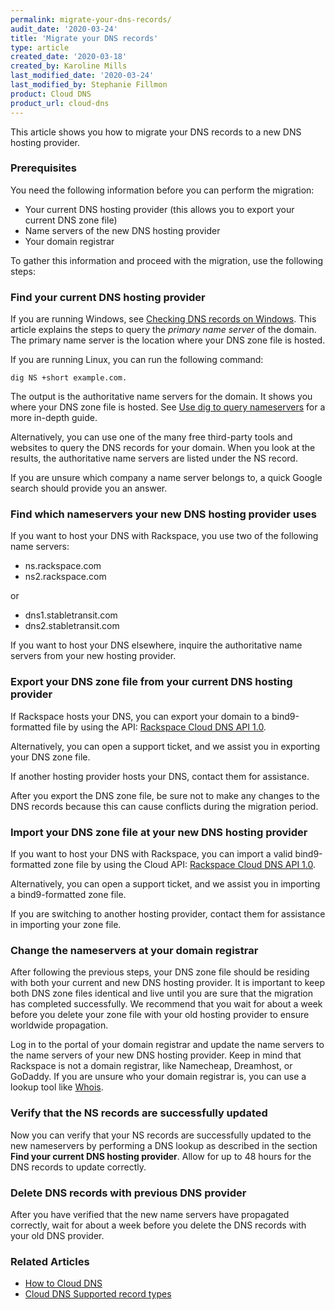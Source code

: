 ```yaml
---
permalink: migrate-your-dns-records/
audit_date: '2020-03-24'
title: 'Migrate your DNS records'
type: article
created_date: '2020-03-18'
created_by: Karoline Mills
last_modified_date: '2020-03-24'
last_modified_by: Stephanie Fillmon
product: Cloud DNS
product_url: cloud-dns
---
```


This article shows you how to migrate your DNS records to a new DNS hosting provider.

### Prerequisites

You need the following information before you can perform the migration:

- Your current DNS hosting provider (this allows you to export your current DNS zone file)
- Name servers of the new DNS hosting provider
- Your domain registrar

To gather this information and proceed with the migration, use the following steps:

### Find your current DNS hosting provider

If you are running Windows, see [Checking DNS records on Windows](https://support.rackspace.com/support/how-to/nslookup-checking-dns-records-on-windows). This article explains the steps to query the *primary name server* of the domain. The primary name server is the location where your DNS zone file is hosted.

If you are running Linux, you can run the following command: 
    
    dig NS +short example.com.
    
The output is the authoritative name servers for the domain. It shows you where your DNS zone file is hosted. See
[Use dig to query nameservers](https://support.rackspace.com/support/how-to/using-dig-to-query-nameservers) for a more in-depth guide.

Alternatively, you can use one of the many free third-party tools and websites to query the DNS records for your domain. When you look at the results, the authoritative name servers are listed under the NS record.

If you are unsure which company a name server belongs to, a quick Google search should provide you an answer.

### Find which nameservers your new DNS hosting provider uses

If you want to host your DNS with Rackspace, you use two of the following name servers:

- ns.rackspace.com    
- ns2.rackspace.com

or

- dns1.stabletransit.com
- dns2.stabletransit.com
	
If you want to host your DNS elsewhere, inquire the authoritative name servers from your new hosting provider.

### Export your DNS zone file from your current DNS hosting provider

If Rackspace hosts your DNS, you can export your domain to a bind9-formatted file by using the API:
[Rackspace Cloud DNS API 1.0](https://developer.rackspace.com/docs/cloud-dns/v1/?_ga=2.82690198.1048316456.1584305948-1177037268.1583792228).

Alternatively, you can open a support ticket, and we assist you in exporting your DNS zone file.

If another hosting provider hosts your DNS, contact them for assistance.

After you export the DNS zone file, be sure not to make any changes to the DNS records because this can cause conflicts during the migration period.

### Import your DNS zone file at your new DNS hosting provider

If you want to host your DNS with Rackspace, you can import a valid bind9-formatted zone file by using the Cloud API:
[Rackspace Cloud DNS API 1.0](https://developer.rackspace.com/docs/cloud-dns/v1/?_ga=2.82690198.1048316456.1584305948-1177037268.1583792228).

Alternatively, you can open a support ticket, and we assist you in importing a bind9-formatted  zone file.

If you are switching to another hosting provider, contact them for assistance in importing your zone file.

### Change the nameservers at your domain registrar

After following the previous steps, your DNS zone file should be residing with both your current and new DNS hosting provider. It is important to keep both DNS zone files identical and live until you are sure that the migration has completed successfully. We recommend that you wait for about a week before you delete your zone file with your old hosting provider to ensure worldwide propagation.

Log in to the portal of your domain registrar and update the name servers to the name servers of your new DNS hosting provider. Keep in mind that Rackspace is not a domain registrar, like Namecheap, Dreamhost, or GoDaddy. If you are unsure who your domain registrar is, you can use a lookup tool like [Whois](https://whois.domaintools.com/).

### Verify that the NS records are successfully updated

Now you can verify that your NS records are successfully updated to the new nameservers by performing a DNS lookup as described in the section **Find your current DNS hosting provider**. Allow for up to 48 hours for the DNS records to update correctly. 

### Delete DNS records with previous DNS provider

After you have verified that the new name servers have propagated correctly, wait for about a week before you delete the DNS records with your old DNS provider.

### Related Articles

- [How to Cloud DNS](https://support.rackspace.com/support/how-to/cloud-dns/)
- [Cloud DNS Supported record types](https://support.rackspace.com/support/how-to/rackspace-cloud-dns-additional-resources/)
